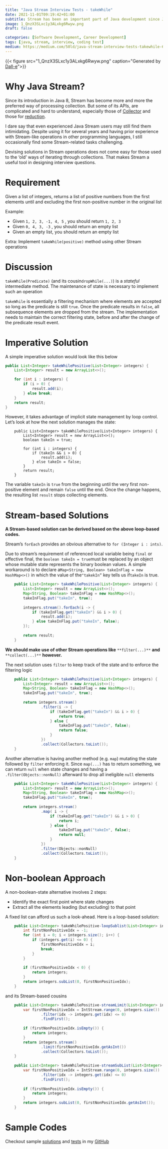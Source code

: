 ```yaml
---
title: "Java Stream Interview Tests - takeWhile"
date: 2021-11-01T09:19:42+01:00
subtitle: Stream has been an important part of Java development since Java 8. This test assesses candidates' understanding of Stream’s mechanics
image: 1_QnzX3SLxc1y3ALxkg6Rwyw.png
draft: false

categories: [Software Development, Career Development]
tags: [java, stream, interview, coding test]
medium: https://medium.com/50ld/java-stream-interview-tests-takewhile-6bd4a67e35e0
---
```


{{< figure src="1_QnzX3SLxc1y3ALxkg6Rwyw.png" caption="Generated by [Dall-e](https://labs.openai.com/s/wxXrNGBn2waq9Un2LZxXNeGv)">}}


# Why Java Stream?

Since its introduction in Java 8, Stream has become more and more the preferred way of processing collection. But some of its APIs, are complicated and hard to understand, especially those of [Collector](https://docs.oracle.com/javase/8/docs/api/java/util/stream/Collector.html) and those for [reduction](https://docs.oracle.com/javase/8/docs/api/java/util/stream/Stream.html#reduce-U-java.util.function.BiFunction-java.util.function.BinaryOperator-).

I dare say that even experienced Java Stream users may still find them intimidating. Despite using it for several years and having prior experience with Stream-like operations in other programming languages, I still occasionally find some Stream-related tasks challenging.

Devising solutions in Stream operations does not come easy for those used to the ‘old’ ways of iterating through collections. That makes Stream a useful tool in designing interview questions.

# Requirement

Given a list of integers, returns a list of positive numbers from the first elements until and excluding the first non-positive number in the original list

Example:

*   Given `1, 2, 3, -1, 4, 5` , you should return `1, 2, 3`
*   Given `0, 4, 3, -3` , you should return an empty list
*   Given an empty list, you should return an empty list

Extra: Implement `takeWhile(positive)` method using other Stream operations

# Discussion

`takeWhile(Predicate)` (and its cousin`dropWhile(...)`) is a _stateful_ intermediate method. The maintenance of state is necessary to implement such an operation

`takeWhile` is essentially a filtering mechanism where elements are accepted so long as the predicate is still `true`. Once the predicate results in `false`, all subsequence elements are dropped from the stream. The implementation needs to maintain the correct filtering state, before and after the change of the predicate result event.

# Imperative Solution

A simple imperative solution would look like this below

```java
public List<Integer> takeWhilePositive(List<Integer> integers) {  
    List<Integer> result = new ArrayList<>();  

    for (int i : integers) {  
        if (i > 0) {  
            result.add(i);  
        } else break;  
    }  
    return result;  
}
```

However, it takes advantage of implicit state management by loop control. Let’s look at how the next solution manages the state:

```
    public List<Integer> takeWhilePositive(List<Integer> integers) {  
        List<Integer> result = new ArrayList<>();  
        boolean takeIn = true;  
  
        for (int i : integers) {  
            if (takeIn && i > 0) {  
                result.add(i);  
            } else takeIn = false;  
        }  
        return result;  
    }
```

The variable `takeIn` is `true` from the beginning until the very first non-positive element and remain `false` until the end. Once the change happens, the resulting list `result` stops collecting elements.

# Stream-based Solutions

**A Stream-based solution can be derived based on the above loop-based codes.**

Stream’s `forEach` provides an obvious alternative to `for (Integer i : ints)`.

Due to stream’s requirement of referenced local variable being `final` or effective final, the `boolean takeIn = true`must be replaced by an object whose mutable state represents the binary boolean values. A simple workaround is to declare a`Map<String, Boolean> takeInFlag = new HashMap<>()` in which the value of the`"takekIn”` key tells us if`takeIn` is true.

```java
    public List<Integer> takeWhilePositive(List<Integer> integers) {  
        List<Integer> result = new ArrayList<>();  
        Map<String, Boolean> takeInFlag = new HashMap<>();  
        takeInFlag.put("takeIn", true);  
  
        integers.stream().forEach(i -> {  
            if (takeInFlag.get("takeIn") && i > 0) {  
                result.add(i);  
            } else takeInFlag.put("takeIn", false);  
        });  
  
        return result;  
    }
```

**We should make use of other Stream operations like** `**filter(...)**` **and** `**collect(...)**` **however.**

The next solution uses `filter` to keep track of the state and to enforce the filtering logic

```java
    public List<Integer> takeWhilePositive(List<Integer> integers) {  
        List<Integer> result = new ArrayList<>();  
        Map<String, Boolean> takeInFlag = new HashMap<>();  
        takeInFlag.put("takeIn", true);  
  
        return integers.stream()  
                .filter(i -> {  
                    if (takeInFlag.get("takeIn") && i > 0) {  
                        return true;  
                    } else {  
                        takeInFlag.put("takeIn", false);  
                        return false;  
                    }  
                })  
                .collect(Collectors.toList());  
    }
```

Another alternative is having another method (e.g. `map`) mutating the state followed by `filter` enforcing it. Since `map(...)` has to return something, we can return `null` when state changes and having a `.filter(Objects::nonNull)` afterward to drop all ineligible `null` elements

```java
    public List<Integer> takeWhilePositive(List<Integer> integers) {  
        List<Integer> result = new ArrayList<>();  
        Map<String, Boolean> takeInFlag = new HashMap<>();  
        takeInFlag.put("takeIn", true);  
  
        return integers.stream()  
                .map( i -> {  
                    if (takeInFlag.get("takeIn") && i > 0) {  
                        return i;  
                    } else {  
                        takeInFlag.put("takeIn", false);  
                        return null;  
                    }  
                })  
                .filter(Objects::nonNull)  
                .collect(Collectors.toList());  
    }
```

# Non-boolean Approach

A non-boolean-state alternative involves 2 steps:

*   Identify the exact first point where state changes
*   Extract all the elements leading (but excluding) to that point

A fixed list can afford us such a look-ahead. Here is a loop-based solution:

```java
    public List<Integer> takeWhilePositive-loopSublist(List<Integer> integers) {  
        int firstNonPositiveIdx = -1;  
        for (int i = 0; i < integers.size(); i++) {  
            if (integers.get(i) <= 0) {  
                firstNonPositiveIdx = i;  
                break;  
            }  
        }  
  
        if (firstNonPositiveIdx < 0) {  
            return integers;  
        }  
        return integers.subList(0, firstNonPositiveIdx);  
    }
```

and its Stream-based cousins

```java
    public List<Integer> takeWhilePositive-streamLimit(List<Integer> integers) {  
        var firstNonPositiveIdx = IntStream.range(0, integers.size())  
                .filter(idx -> integers.get(idx) <= 0)  
                .findFirst();  
  
        if (firstNonPositiveIdx.isEmpty()) {  
            return integers;  
        }  
        return integers.stream()  
                .limit(firstNonPositiveIdx.getAsInt())  
                .collect(Collectors.toList());  
    }  
  
    public List<Integer> takeWhilePositive-streamSubList(List<Integer> integers) {  
        var firstNonPositiveIdx = IntStream.range(0, integers.size())  
                .filter(idx -> integers.get(idx) <= 0)  
                .findFirst();  
  
        if (firstNonPositiveIdx.isEmpty()) {  
            return integers;  
        }  
        return integers.subList(0, firstNonPositiveIdx.getAsInt());  
    }
```

# Sample Codes

Checkout sample [solutions](https://github.com/geraldnguyen/coding-test-stream-takeWhile/blob/main/src/main/java/TakeWhile.java) and [tests](https://github.com/geraldnguyen/coding-test-stream-takeWhile/blob/main/src/test/java/TakeWhileTest.java) in my [GitHub](https://github.com/geraldnguyen/coding-test-stream-takeWhile)